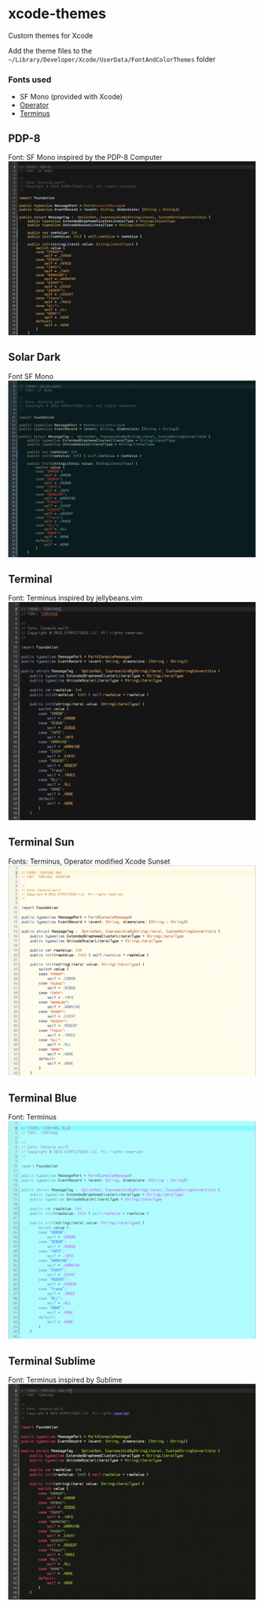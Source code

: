 # xcode-themes
Custom themes for Xcode

Add the theme files to the `~/Library/Developer/Xcode/UserData/FontAndColorThemes` folder

### Fonts used
- SF Mono (provided with Xcode)
- [Operator](http://www.typography.com/fonts/operator/overview/)
- [Terminus](http://terminus-font.sourceforge.net/)


## PDP-8
Font: SF Mono
inspired by the PDP-8 Computer
![PDP-8](img/PDP-8.png)

## Solar Dark
Font SF Mono
![Solar Dark](img/solar-dark.png)

## Terminal
Font: Terminus
inspired by jellybeans.vim
![Terminal](img/terminal.png)

## Terminal Sun
Fonts: Terminus, Operator
modified Xcode Sunset
![Terminal Sun](img/terminal-sun.png)

## Terminal Blue
Font: Terminus
![Terminal Blue](img/terminal-blue.png)

## Terminal Sublime
Font: Terminus
inspired by Sublime
![Terminal Sublime](img/terminal-sublime.png)
